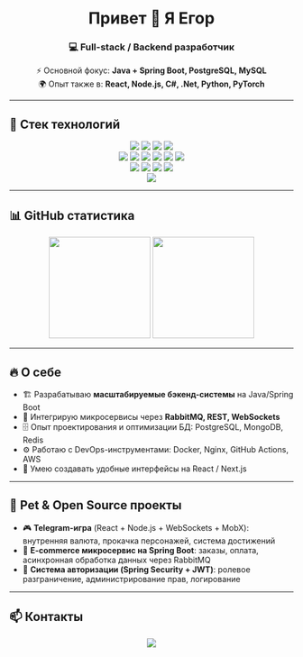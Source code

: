 <h1 align="center">Привет 👋 Я Егор</h1>
<h3 align="center">💻 Full-stack / Backend разработчик</h3>

<p align="center">
  ⚡ Основной фокус: <b>Java + Spring Boot, PostgreSQL, MySQL</b><br>
  🌍 Опыт также в: <b>React, Node.js, C#, .Net, Python, PyTorch</b><br>
</p>

---

## 🚀 Стек технологий

<p align="center">
  <img src="https://img.shields.io/badge/Java-ED8B00?style=for-the-badge&logo=openjdk&logoColor=white" />
  <img src="https://img.shields.io/badge/JavaScript-F7DF1E?style=for-the-badge&logo=javascript&logoColor=black" />
  <img src="https://img.shields.io/badge/Python-3776AB?style=for-the-badge&logo=python&logoColor=white" />
  <img src="https://img.shields.io/badge/C%23-239120?style=for-the-badge&logo=c-sharp&logoColor=white" />
  <br>
  <img src="https://img.shields.io/badge/.NET-512BD4?style=for-the-badge&logo=dotnet&logoColor=white" />
  <img src="https://img.shields.io/badge/Spring-6DB33F?style=for-the-badge&logo=spring&logoColor=white" />
  <img src="https://img.shields.io/badge/Node.js-339933?style=for-the-badge&logo=nodedotjs&logoColor=white" />
  <img src="https://img.shields.io/badge/React-20232A?style=for-the-badge&logo=react&logoColor=61DAFB" />
  <img src="https://img.shields.io/badge/MobX-FF9955?style=for-the-badge&logo=mobx&logoColor=white" />
  <img src="https://img.shields.io/badge/WebSocket-010101?style=for-the-badge&logo=socketdotio&logoColor=white" />
  <br>
  <img src="https://img.shields.io/badge/PostgreSQL-316192?style=for-the-badge&logo=postgresql&logoColor=white" />
  <img src="https://img.shields.io/badge/MySQL-4479A1?style=for-the-badge&logo=mysql&logoColor=white" />
  <img src="https://img.shields.io/badge/MongoDB-4EA94B?style=for-the-badge&logo=mongodb&logoColor=white" />
  <img src="https://img.shields.io/badge/Firebase-FFCA28?style=for-the-badge&logo=firebase&logoColor=black" />
  <br>
  <img src="https://img.shields.io/badge/Docker-2496ED?style=for-the-badge&logo=docker&logoColor=white" />
</p>


---

## 📊 GitHub статистика

<p align="center">
  <img src="https://github-readme-stats.vercel.app/api?username=Zer000s&show_icons=true&theme=tokyonight" height="180em"/>
  <img src="https://github-readme-stats.vercel.app/api/top-langs/?username=Zer000s&layout=compact&theme=tokyonight" height="180em"/>
</p>

---

## 🔥 О себе
- 🏗️ Разрабатываю **масштабируемые бэкенд-системы** на Java/Spring Boot  
- 📡 Интегрирую микросервисы через **RabbitMQ, REST, WebSockets**  
- 🗄️ Опыт проектирования и оптимизации БД: PostgreSQL, MongoDB, Redis  
- ⚙️ Работаю с DevOps-инструментами: Docker, Nginx, GitHub Actions, AWS  
- 🎨 Умею создавать удобные интерфейсы на React / Next.js  

---

## 🌟 Pet & Open Source проекты
- 🎮 **Telegram-игра** (React + Node.js + WebSockets + MobX): внутренняя валюта, прокачка персонажей, система достижений  
- 🛒 **E-commerce микросервис на Spring Boot**: заказы, оплата, асинхронная обработка данных через RabbitMQ  
- 🔐 **Система авторизации (Spring Security + JWT)**: ролевое разграничение, администрирование прав, логирование  

---

## 📫 Контакты

<p align="center">
  <a href="https://t.me/zero_george">
    <img src="https://img.shields.io/badge/Telegram-2CA5E0?style=for-the-badge&logo=telegram&logoColor=white"/>
  </a>
</p>
